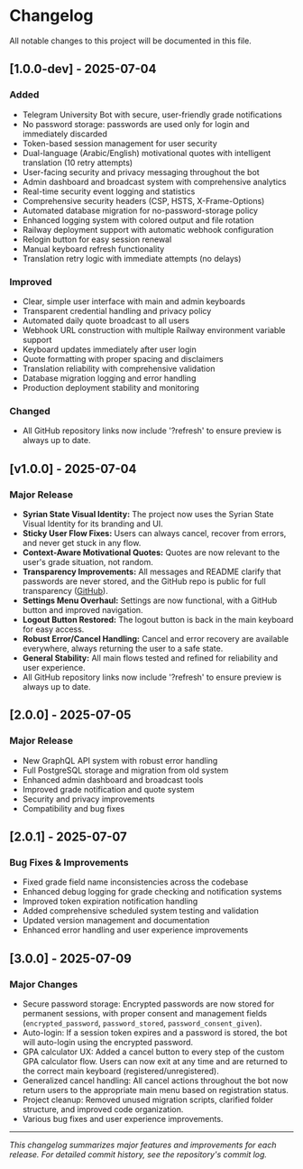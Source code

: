 # Changelog

All notable changes to this project will be documented in this file.

## [1.0.0-dev] - 2025-07-04

### Added
- Telegram University Bot with secure, user-friendly grade notifications
- No password storage: passwords are used only for login and immediately discarded
- Token-based session management for user security
- Dual-language (Arabic/English) motivational quotes with intelligent translation (10 retry attempts)
- User-facing security and privacy messaging throughout the bot
- Admin dashboard and broadcast system with comprehensive analytics
- Real-time security event logging and statistics
- Comprehensive security headers (CSP, HSTS, X-Frame-Options)
- Automated database migration for no-password-storage policy
- Enhanced logging system with colored output and file rotation
- Railway deployment support with automatic webhook configuration
- Relogin button for easy session renewal
- Manual keyboard refresh functionality
- Translation retry logic with immediate attempts (no delays)

### Improved
- Clear, simple user interface with main and admin keyboards
- Transparent credential handling and privacy policy
- Automated daily quote broadcast to all users
- Webhook URL construction with multiple Railway environment variable support
- Keyboard updates immediately after user login
- Quote formatting with proper spacing and disclaimers
- Translation reliability with comprehensive validation
- Database migration logging and error handling
- Production deployment stability and monitoring

### Changed
- All GitHub repository links now include '?refresh' to ensure preview is always up to date.

## [v1.0.0] - 2025-07-04
### Major Release
- **Syrian State Visual Identity:** The project now uses the Syrian State Visual Identity for its branding and UI.
- **Sticky User Flow Fixes:** Users can always cancel, recover from errors, and never get stuck in any flow.
- **Context-Aware Motivational Quotes:** Quotes are now relevant to the user's grade situation, not random.
- **Transparency Improvements:** All messages and README clarify that passwords are never stored, and the GitHub repo is public for full transparency ([GitHub](https://github.com/sispt/grade-phoenix-bot?refresh)).
- **Settings Menu Overhaul:** Settings are now functional, with a GitHub button and improved navigation.
- **Logout Button Restored:** The logout button is back in the main keyboard for easy access.
- **Robust Error/Cancel Handling:** Cancel and error recovery are available everywhere, always returning the user to a safe state.
- **General Stability:** All main flows tested and refined for reliability and user experience.
- All GitHub repository links now include '?refresh' to ensure preview is always up to date.

## [2.0.0] - 2025-07-05
### Major Release
- New GraphQL API system with robust error handling
- Full PostgreSQL storage and migration from old system
- Enhanced admin dashboard and broadcast tools
- Improved grade notification and quote system
- Security and privacy improvements
- Compatibility and bug fixes

## [2.0.1] - 2025-07-07
### Bug Fixes & Improvements
- Fixed grade field name inconsistencies across the codebase
- Enhanced debug logging for grade checking and notification systems
- Improved token expiration notification handling
- Added comprehensive scheduled system testing and validation
- Updated version management and documentation
- Enhanced error handling and user experience improvements

## [3.0.0] - 2025-07-09
### Major Changes
- Secure password storage: Encrypted passwords are now stored for permanent sessions, with proper consent and management fields (`encrypted_password`, `password_stored`, `password_consent_given`).
- Auto-login: If a session token expires and a password is stored, the bot will auto-login using the encrypted password.
- GPA calculator UX: Added a cancel button to every step of the custom GPA calculator flow. Users can now exit at any time and are returned to the correct main keyboard (registered/unregistered).
- Generalized cancel handling: All cancel actions throughout the bot now return users to the appropriate main menu based on registration status.
- Project cleanup: Removed unused migration scripts, clarified folder structure, and improved code organization.
- Various bug fixes and user experience improvements.

---

_This changelog summarizes major features and improvements for each release. For detailed commit history, see the repository's commit log._